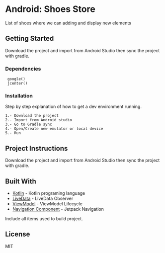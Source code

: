 # Android: Shoes Store

List of shoes where we can adding and display new elements

## Getting Started

Download the project and import from Android Studio then sync the project with gradle.

### Dependencies

```
 google()
 jcenter()
```

### Installation

Step by step explanation of how to get a dev environment running.


```
1.- Download the project
2.- Import from Android studio
3.- Go to Gradle sync
4.- Open/Create new emulator or local device
5.- Run
```

## Project Instructions

Download the project and import from Android Studio then sync the project with gradle.

## Built With

* [Kotlin](https://kotlinlang.org/) - Kotlin programing language
* [LiveData](https://developer.android.com/topic/libraries/architecture/livedata) - LiveData Observer
* [ViewModel](https://developer.android.com/topic/libraries/architecture/viewmodel?hl=es) - ViewModel Lifecycle
* [Navigation Component](https://developer.android.com/guide/navigation/navigation-getting-started) - Jetpack Navigation

Include all items used to build project.

## License
MIT